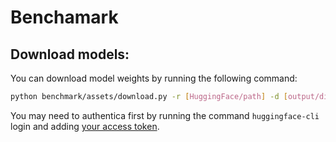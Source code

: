 # Benchamark

## Download models:

You can download model weights by running the following command:

```bash
python benchmark/assets/download.py -r [HuggingFace/path] -d [output/directory/path]
```

You may need to authentica first by running the command `huggingface-cli` login and adding [your access token](https://huggingface.co/docs/hub/security-tokens).
